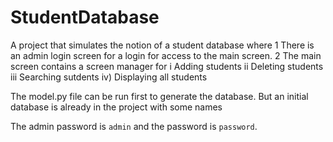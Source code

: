 # StudentDatabase
A project that simulates the notion of a student database where 
1 There is an admin login screen for a login for access to the main screen.
2 The main screen contains a screen manager for
i Adding students
ii Deleting students
iii Searching sutdents
iv) Displaying all students

The model.py file can be run first to generate the database.
But an initial database is already in the project with some names

The admin password is  `admin` and the password is `password`.

